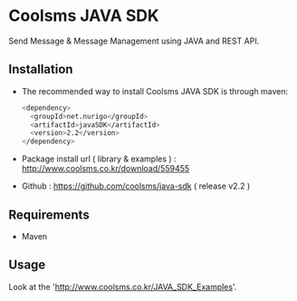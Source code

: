 # Coolsms JAVA SDK

Send Message & Message Management using JAVA and REST API.

## Installation

- The recommended way to install Coolsms JAVA SDK is through maven:

  ```bash
  <dependency>
    <groupId>net.nurigo</groupId>
    <artifactId>javaSDK</artifactId>
    <version>2.2</version>
  </dependency>
  ```

- Package install url ( library & examples ) : http://www.coolsms.co.kr/download/559455

- Github : https://github.com/coolsms/java-sdk ( release v2.2 )

## Requirements

* Maven

## Usage

Look at the 'http://www.coolsms.co.kr/JAVA_SDK_Examples'.
